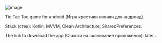 ![image](https://github.com/user-attachments/assets/df30c26a-fe04-4169-99be-eb5a8c897583)


Tic Tac Toe game for android (Игра крестики нолики для андроид).

Stack (стек): Kotlin, MVVM, Clean Architecture, SharedPreferences.


The link to download the app (Cсылка на скачивание приложения): later...
